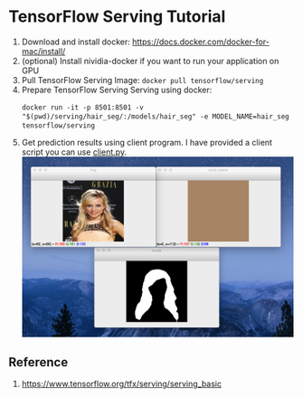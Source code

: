 # TensorFlow Serving Tutorial
1. Download and install docker: https://docs.docker.com/docker-for-mac/install/
2. (optional) Install nividia-docker if you want to run your application on GPU
3. Pull TensorFlow Serving Image: ```docker pull tensorflow/serving```
4. Prepare TensorFlow Serving Serving using docker:
   ```
   docker run -it -p 8501:8501 -v "$(pwd)/serving/hair_seg/:/models/hair_seg" -e MODEL_NAME=hair_seg tensorflow/serving
   ```
5. Get prediction results using client program. I have provided a client script you can use [client.py](https://github.com/ItchyHiker/Hair_Segmentation_Keras/blob/master/serving/client.py).
![result.png](https://github.com/ItchyHiker/Hair_Segmentation_Keras/blob/master/serving/serving_result.png)


## Reference
1. https://www.tensorflow.org/tfx/serving/serving_basic
